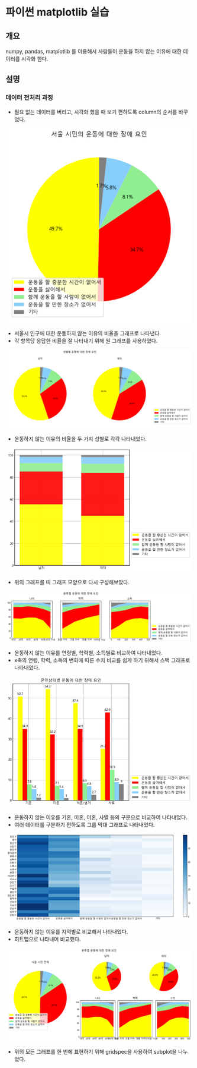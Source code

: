 # 파이썬 matplotlib 실습

## 개요

numpy, pandas, matplotlib 를 이용해서 사람들이 운동을 하지 않는 이유에 대한 데이터를 시각화 한다.

## 설명

### 데이터 전처리 과정

- 필요 없는 데이터를 버리고, 시각화 했을 때 보기 편하도록 column의 순서를 바꾸었다.

![서울시 운동에 대한 장애 요인](./1.png)

- 서울시 인구에 대한 운동하지 않는 이유의 비율을 그래프로 나타낸다.
- 각 항목당 응답한 비율을 잘 나타내기 위해 원 그래프를 사용하였다.

![성별별 운동에 대한 장애 요인](./2.png)

- 운동하지 않는 이유의 비율을 두 가지 성별로 각각 나타내었다.

![성별별 운동에 대한 장애 요인](./3.png)

- 위의 그래프를 띠 그래프 모양으로 다시 구성해보았다.

![분류별 운동에 대한 장애 요인](./4.png)

- 운동하지 않는 이유를 연령별, 학력별, 소득별로 비교하여 나타내었다.
- x축의 연령, 학력, 소득의 변화에 따른 수치 비교를 쉽게 하기 위해서 스택 그래프로 나타내었다.

![혼인상태별 운동에 대한 장애 요인](./5.png)

- 운동하지 않는 이유를 기혼, 미혼, 이혼, 사별 등의 구분으로 비교하여 나타내었다.
- 여러 데이터를 구분하기 편하도록 그룹 막대 그래프로 나타내었다.

![지역별 운동에 대한 장애 요인](./6.png)

- 운동하지 않는 이유를 지역별로 비교해서 나타내었다.
- 히트맵으로 나타내어 비교했다.

![전체 분류별 운동에 대한 장애 요인](./7.png)

- 위의 모든 그래프를 한 번에 표현하기 위해 gridspec을 사용하여 subplot을 나누었다.
